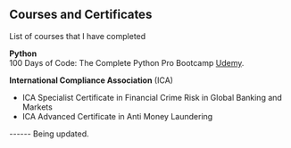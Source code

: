 ## Courses and Certificates
List of courses that I have completed

**Python**<br>
100 Days of Code: The Complete Python Pro Bootcamp  [Udemy](https://www.udemy.com/course/100-days-of-code/).

**International Compliance Association** (ICA)<br>
- ICA Specialist Certificate in Financial Crime Risk in Global Banking and Markets
- ICA Advanced Certificate in Anti Money Laundering


------ Being updated.
